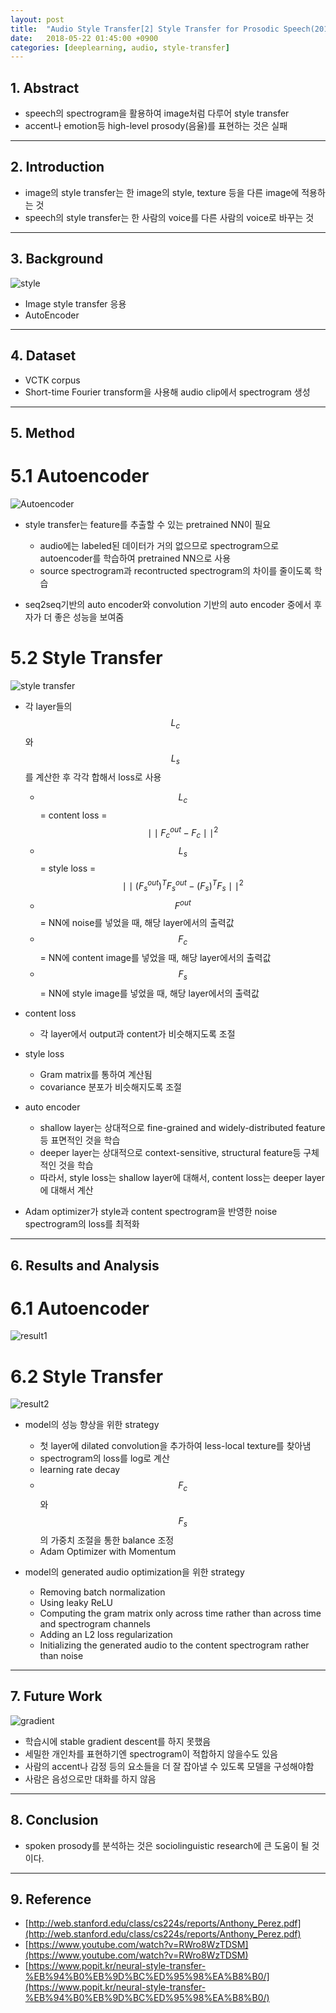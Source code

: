 ```yaml
---
layout: post
title:  "Audio Style Transfer[2] Style Transfer for Prosodic Speech(2017) - Review"
date:   2018-05-22 01:45:00 +0900
categories: [deeplearning, audio, style-transfer]
---
```


## 1. Abstract
- speech의 spectrogram을 활용하여 image처럼 다루어 style transfer
- accent나 emotion등 high-level prosody(음율)를 표현하는 것은 실패

-----

## 2. Introduction
- image의 style transfer는 한 image의 style, texture 등을 다른 image에 적용하는 것
- speech의 style transfer는 한 사람의 voice를 다른 사람의 voice로 바꾸는 것 

-----

## 3. Background
![style](https://files.slack.com/files-pri/T1J7SCHU7-FAT7FN92Q/istyle.png?pub_secret=11186a37e4)
- Image style transfer 응용
- AutoEncoder

-----

## 4. Dataset
- VCTK corpus
- Short-time Fourier transform을 사용해 audio clip에서 spectrogram 생성

-----

## 5. Method
# 5.1 Autoencoder
![Autoencoder](https://files.slack.com/files-pri/T1J7SCHU7-FASLH0HMF/autoencoder.png?pub_secret=d5e5251f61)
- style transfer는 feature를 추출할 수 있는 pretrained NN이 필요
    - audio에는 labeled된 데이터가 거의 없으므로 spectrogram으로 autoencoder를 학습하여 pretrained NN으로 사용
    - source spectrogram과 recontructed spectrogram의 차이를 줄이도록 학습

- seq2seq기반의 auto encoder와 convolution 기반의 auto encoder 중에서 후자가 더 좋은 성능을 보여줌
 
# 5.2 Style Transfer
![style transfer](https://files.slack.com/files-pri/T1J7SCHU7-FAT0DAM0C/style.png?pub_secret=1aedd0ec5f)
- 각 layer들의 $$L_c$$ 와 $$L_s$$를 계산한 후 각각 합해서 loss로 사용
    - $$L_c$$ = content loss = $$\mid \mid F_{c}^{out} - F_{c} \mid \mid^{2}$$
    - $$L_s$$ = style loss = $$\mid \mid (F_{s}^{out})^T F_{s}^{out} - (F_{s})^T F_{s} \mid \mid^{2}$$
    - $$F^{out}$$ = NN에 noise를 넣었을 때, 해당 layer에서의 출력값
    - $$F_c$$ = NN에 content image를 넣었을 때, 해당 layer에서의 출력값
    - $$F_s$$ = NN에 style image를 넣었을 때, 해당 layer에서의 출력값

- content loss
    - 각 layer에서 output과 content가 비슷해지도록 조절

- style loss
    - Gram matrix를 통하여 계산됨
    - covariance 분포가 비슷해지도록 조절

- auto encoder
    - shallow layer는 상대적으로 fine-grained and widely-distributed feature등 표면적인 것을 학습
    - deeper layer는 상대적으로 context-sensitive, structural feature등 구체적인 것을 학습
    - 따라서, style loss는 shallow layer에 대해서, content loss는 deeper layer에 대해서 계산

- Adam optimizer가 style과 content spectrogram을 반영한 noise spectrogram의 loss를 최적화 

-----

## 6. Results and Analysis
# 6.1 Autoencoder
![result1](https://files.slack.com/files-pri/T1J7SCHU7-FAUG49AR5/result1.png?pub_secret=e9443a43b5)

# 6.2 Style Transfer
![result2](https://files.slack.com/files-pri/T1J7SCHU7-FATJS5M1B/result2.png?pub_secret=fe5d836e7a)
- model의 성능 향상을 위한 strategy
    - 첫 layer에 dilated convolution을 추가하여 less-local texture를 찾아냄
    - spectrogram의 loss를 log로 계산
    - learning rate decay
    - $$F_c$$와 $$F_s$$의 가중치 조절을 통한 balance 조정
    - Adam Optimizer with Momentum

- model의 generated audio optimization을 위한 strategy
    - Removing batch normalization
    - Using leaky ReLU
    - Computing the gram matrix only across time rather than across time and spectrogram channels
    - Adding an L2 loss regularization
    - Initializing the generated audio to the content spectrogram rather than noise

-----

## 7. Future Work
![gradient](https://files.slack.com/files-pri/T1J7SCHU7-FASU53PED/gradient.png?pub_secret=e69a14420b)
- 학습시에 stable gradient descent를 하지 못했음
- 세밀한 개인차를 표현하기엔 spectrogram이 적합하지 않을수도 있음
- 사람의 accent나 감정 등의 요소들을 더 잘 잡아낼 수 있도록 모델을 구성해야함
- 사람은 음성으로만 대화를 하지 않음

-----

## 8. Conclusion
- spoken prosody를 분석하는 것은 sociolinguistic research에 큰 도움이 될 것이다.

-----

## 9. Reference
- [http://web.stanford.edu/class/cs224s/reports/Anthony_Perez.pdf](http://web.stanford.edu/class/cs224s/reports/Anthony_Perez.pdf)
- [https://www.youtube.com/watch?v=RWro8WzTDSM](https://www.youtube.com/watch?v=RWro8WzTDSM)
- [https://www.popit.kr/neural-style-transfer-%EB%94%B0%EB%9D%BC%ED%95%98%EA%B8%B0/](https://www.popit.kr/neural-style-transfer-%EB%94%B0%EB%9D%BC%ED%95%98%EA%B8%B0/)
